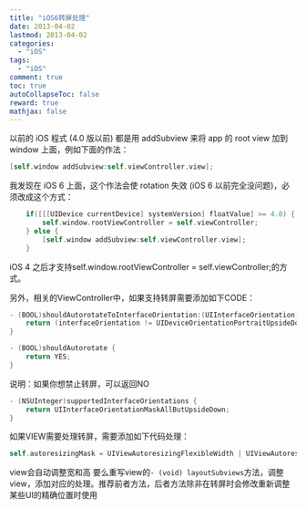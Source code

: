 ```yaml
---
title: "iOS6转屏处理"
date: 2013-04-02
lastmod: 2013-04-02
categories:
  - "iOS"
tags:
  - "iOS"
comment: true
toc: true
autoCollapseToc: false
reward: true
mathjax: false
---
```


以前的 iOS 程式 (4.0 版以前) 都是用 addSubview 来将 app 的 root view 加到 window 上面，例如下面的作法：

```objective-c
[self.window addSubview:self.viewController.view];
```

我发现在 iOS 6 上面，这个作法会使 rotation 失效 (iOS 6 以前完全没问题)，必须改成这个方式：

```objective-c
    if([[[UIDevice currentDevice] systemVersion] floatValue] >= 4.0) {
        self.window.rootViewController = self.viewController;
    } else {
        [self.window addSubview:self.viewController.view];
    }
```

iOS 4 之后才支持self.window.rootViewController = self.viewController;的方式。

另外，相关的ViewController中，如果支持转屏需要添加如下CODE：

```objective-c
- (BOOL)shouldAutorotateToInterfaceOrientation:(UIInterfaceOrientation)interfaceOrientation {
	return (interfaceOrientation != UIDeviceOrientationPortraitUpsideDown);
}

- (BOOL)shouldAutorotate {
	return YES;
}

```

说明：如果你想禁止转屏，可以返回NO

```objective-c
- (NSUInteger)supportedInterfaceOrientations {
    return UIInterfaceOrientationMaskAllButUpsideDown;
}
```
如果VIEW需要处理转屏，需要添加如下代码处理：

```objective-c
self.autoresizingMask = UIViewAutoresizingFlexibleWidth | UIViewAutoresizingFlexibleHeight;
```

view会自动调整宽和高
要么重写view的`- (void) layoutSubviews`方法，调整view，添加对应的处理。推荐前者方法，后者方法除非在转屏时会修改重新调整某些UI的精确位置时使用
